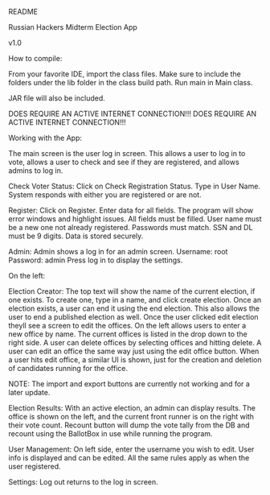 README

Russian Hackers Midterm Election App

v1.0

How to compile:

From your favorite IDE, import the class files.
Make sure to include the folders under the lib folder in the class build path.
Run main in Main class.

JAR file will also be included.

DOES REQUIRE AN ACTIVE INTERNET CONNECTION!!!
DOES REQUIRE AN ACTIVE INTERNET CONNECTION!!!

Working with the App:

The main screen is the user log in screen. This allows a user to log in to vote,
allows a user to check and see if they are registered, and allows admins to log in.

Check Voter Status:
Click on Check Registration Status.
Type in User Name.
System responds with either you are registered or are not.

Register:
Click on Register.
Enter data for all fields.
The program will show error windows and highlight issues.
All fields must be filled.
User name must be a new one not already registered.
Passwords must match.
SSN and DL must be 9 digits.
Data is stored securely.

Admin:
Admin shows a log in for an admin screen.
Username: root
Password: admin
Press log in to display the settings.

On the left:

Election Creator:
The top text will show the name of the current election, if one exists.
To create one, type in a name, and click create election.
Once an election exists, a user can end it using the end election. This also allows the user to end a published election as well.
Once the user clicked edit election theyll see a screen to edit the offices.
On the left allows users to enter a new office by name. The current offices is listed in the drop down to the right side. A user can delete offices by selecting
offices and hitting delete. A user can edit an office the same way just using the edit office button.
When a user hits edit office, a similar UI is shown, just for the creation and deletion of candidates running for the office.

NOTE: The import and export buttons are currently not working and for a later update.

Election Results:
With an active election, an admin can display results.
The office is shown on the left, and the current front runner is on the right with their vote count.
Recount button will dump the vote tally from the DB and recount using the BallotBox in use while running the program.

User Management:
On left side, enter the username you wish to edit.
User info is displayed and can be edited. All the same rules apply as when the user registered.

Settings:
Log out returns to the log in screen.
